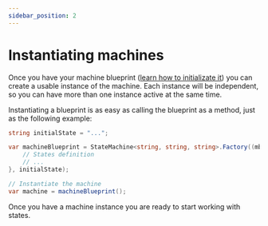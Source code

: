 ```yaml
---
sidebar_position: 2
---
```


# Instantiating machines

Once you have your machine blueprint ([learn how to initializate it](./setup.mdx)) you can create a usable instance of the machine. Each instance will be independent, so you can have more than one instance active at the same time.

Instantiating a blueprint is as easy as calling the blueprint as a method, just as the following example:

```csharp
string initialState = "...";

var machineBlueprint = StateMachine<string, string, string>.Factory((mb) => {
    // States definition
    // ...
}, initialState);

// Instantiate the machine
var machine = machineBlueprint();
```

Once you have a machine instance you are ready to start working with states.
